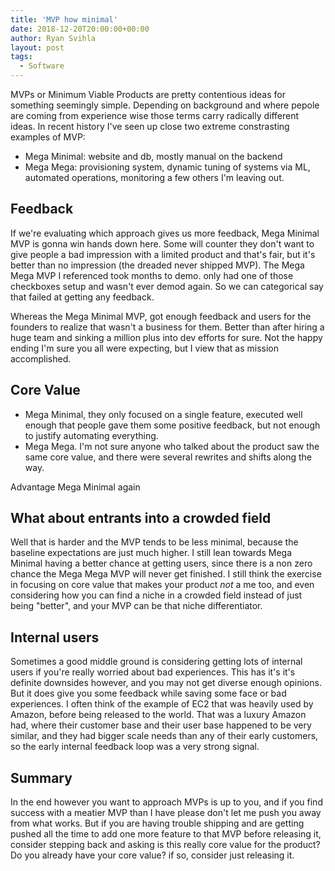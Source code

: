 ```yaml
---
title: 'MVP how minimal'
date: 2018-12-20T20:00:00+00:00
author: Ryan Svihla
layout: post
tags:
  - Software
---
```

MVPs or Minimum Viable Products are pretty contentious ideas for something seemingly simple. Depending on background and where pepole are coming from experience wise those terms carry radically different ideas.
In recent history I've seen up close two extreme constrasting examples of MVP:

* Mega Minimal: website and db, mostly manual on the backend
* Mega Mega: provisioning system, dynamic tuning of systems via ML, automated operations, monitoring a few others I'm leaving out.

## Feedback

If we're evaluating which approach gives us more feedback, Mega Minimal MVP is gonna win hands down here. Some will
counter they don't want to give people a bad impression with a limited product and that's fair, but it's better than no impression (the dreaded never shipped MVP). The Mega Mega
MVP I referenced took months to demo. only had one of those checkboxes setup and wasn't ever demod again. So we can categorical say that failed 
at getting any feedback. 

Whereas the Mega Minimal MVP, got enough feedback and users for the founders to realize that wasn't a business for them.
Better than after hiring a huge team and sinking a million plus into dev efforts for sure. Not the happy ending I'm sure you all were expecting, but I view that as mission accomplished.

## Core Value

* Mega Minimal, they only focused on a single feature, executed well enough that people gave them some positive feedback, but not enough to justify automating everything.
* Mega Mega. I'm not sure anyone who talked about the product saw the same core value, and there were several rewrites and shifts along the way.

Advantage Mega Minimal again

## What about entrants into a crowded field

Well that is harder and the MVP tends to be less minimal, because the baseline expectations are just much higher. I still lean towards Mega Minimal having a better chance at getting users, since there is a non zero chance the Mega Mega MVP will never get finished.
I still think the exercise in focusing on core value that makes your product _not_ a me too, and even considering how you can find a niche in a crowded field
instead of just being "better", and your MVP can be that niche differentiator.

## Internal users

Sometimes a good middle ground is considering getting lots of internal users if you're really worried about bad experiences. This has it's
it's definite downsides however, and you may not get diverse enough opinions. But it does give you some feedback while saving some face or bad experiences. I often think of the example of EC2 that was heavily used by Amazon, before being released to the world.
That was a luxury Amazon had, where their customer base and their user base happened to be very similar, and they had bigger scale needs than any of their early customers, so the early internal feedback loop was a very strong signal.

## Summary

In the end however you want to approach MVPs is up to you, and if you find success with a meatier MVP than I have please don't let me push you away from what works. But if you are having trouble shipping and are getting pushed all the time to add one more feature to that MVP before releasing it, consider stepping back and asking is this really core value 
for the product? Do you already have your core value? if so, consider just releasing it.
